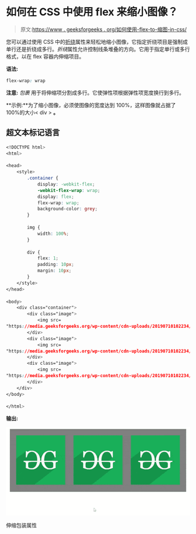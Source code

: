 # 如何在 CSS 中使用 flex 来缩小图像？

> 原文:[https://www . geeksforgeeks . org/如何使用-flex-to-缩图-in-css/](https://www.geeksforgeeks.org/how-to-use-flex-to-shrink-an-image-in-css/)

您可以通过使用 CSS 中的[折绕](https://www.google.com/url?sa=t&rct=j&q=&esrc=s&source=web&cd=&cad=rja&uact=8&ved=2ahUKEwixz9n1m_nxAhVDmuYKHRXpC2IQFjACegQICBAD&url=https%3A%2F%2Fwww.geeksforgeeks.org%2Fcss-flex-wrap-property%2F&usg=AOvVaw1LhEjolyWe82D41GFOeaVN)属性来轻松地缩小图像，它指定折绕项目是强制成单行还是折绕成多行。*折绕*属性允许控制线条堆叠的方向。它用于指定单行或多行格式，以在 flex 容器内伸缩项目。

**语法:**

```css
flex-wrap: wrap
```

**注意:** *包裹* 用于将伸缩项分割成多行。它使弹性项根据弹性项宽度换行到多行。

**示例:**为了缩小图像，必须使图像的宽度达到 100%，这样图像就占据了 100%的大小< div > **。**

## 超文本标记语言

```css
<!DOCTYPE html>
<html>

<head>
    <style>
        .container {
            display: -webkit-flex;
            -webkit-flex-wrap: wrap;
            display: flex;
            flex-wrap: wrap;
            background-color: grey;
        }

        img {
            width: 100%;
        }

        div {
            flex: 1;
            padding: 10px;
            margin: 10px;
        }
    </style>
</head>

<body>
    <div class="container">
        <div class="image">
            <img src=
"https://media.geeksforgeeks.org/wp-content/cdn-uploads/20190710102234/download3.png" />
        </div>
        <div class="image">
            <img src=
"https://media.geeksforgeeks.org/wp-content/cdn-uploads/20190710102234/download3.png" />
        </div>
        <div class="image">
            <img src=
"https://media.geeksforgeeks.org/wp-content/cdn-uploads/20190710102234/download3.png" />
        </div>
    </div>
</body>

</html>
```

**输出:**

![](img/964be9b3917353be6ea87e1e8aa68ebd.png)

伸缩包装属性